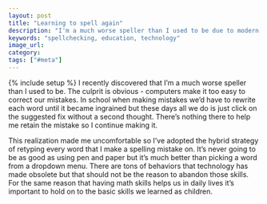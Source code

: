 ```yaml
---
layout: post
title: "Learning to spell again"
description: "I'm a much worse speller than I used to be due to modern technology. To rectify this I'm forcing myself to retype every word correctly rather than rely on autocorrect."
keywords: "spellchecking, education, technology"
image_url:
category:
tags: ["#meta"]
---
```

{% include setup %}
I recently discovered that I’m a much worse speller than I used to be. The culprit is obvious - computers make it too easy to correct our mistakes. In school when making mistakes we’d have to rewrite each word until it became ingrained but these days all we do is just click on the suggested fix without a second thought. There’s nothing there to help me retain the mistake so I continue making it.

This realization made me uncomfortable so I’ve adopted the hybrid strategy of retyping every word that I make a spelling mistake on. It’s never going to be as good as using pen and paper but it’s much better than picking a word from a dropdown menu. There are tons of behaviors that technology has made obsolete but that should not be the reason to abandon those skills. For the same reason that having math skills helps us in daily lives it’s important to hold on to the basic skills we learned as children.